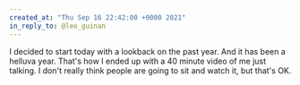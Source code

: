 ```yaml
---
created_at: "Thu Sep 16 22:42:00 +0000 2021"
in_reply_to: @leo_guinan
---
```


I decided to start today with a lookback on the past year. And it has been a helluva year. That's how I ended up with a 40 minute video of me just talking. I don't really think people are going to sit and watch it, but that's OK.